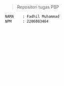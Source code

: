 > Repositori tugas PBP
```credential
NAMA    : Fadhil Muhammad
NPM     : 2206083464
```

<details>
<summary style="color: white; font-size: 30px">Tugas 2</summary>

## Daftar Isi

- [Pengenalan](#pengenalan)
- [Langkah-Langkah Pengimplementasian](#langkah-langkah-pengimplementasian)
- [Diagram](#diagram)
- [Mengapa Menggunakan Virtual Environment?](#mengapa-menggunakan-virtual-environment)
- [Apa itu MVC, MVT, dan MVVM?](#apa-itu-mvc-mvt-dan-mvvm)

## Pengenalan
Tautan web: https://poke-co.adaptable.app/main

[Poké.co](https://poke-co.adaptable.app/main) merupakan website dengan tema utama pengumpulan atau pengoleksian karakter-karakter Pokémon yang dibangun menggunakan Django untuk tugas kali ini.

## Langkah-Langkah Pengimplementasian
Dalam proses pembuatan website ini, hal pertama yang dilakukan adalah membuat repositori baru di github sebagai tempat penyimpanan hasil pekerjaan.

Setelah itu, *step-step* yang dilakukan antara lain:

1. **Membuat Direktori Lokal Baru untuk Proyek Aplikasi**
 
    Langkah pertama adalah membuat direktori baru pada perangkat lokal sebagai direktori utama untuk pengerjaan proyek
2. **Mengaktifkan *Virtual Environment* pada Direktori**

    Setelah direktori pada langkah pertama berhasil dibuat, selanjutnya menginisialisasi atau mengaktifkan virtual environment untuk proyek.
    ```shell
    python -m venv env
    ```
    Menjalankan perintah di atas pada command prompt untuk menginisialisasi virtual environment pada folder proyek.
3. **Mengaktifkan *Virtual Environment***

    Mengaktifkan virtual environment untuk direktori proyek dengan menjalankan script berikut pada command prompt.
    ```
    env\Scripts\activate.bat
    ```
4. **Menginstall *Dependencies* atau *Requirements***

    Setelah virtual environment berhasil diaktifkan, membuat file baru pada direktori bernama `requirements.txt` dengan isi sebagai berikut:

    ```
    django
    gunicorn
    whitenoise
    psycopg2-binary
    requests
    urllib3
    ```

    Setelah file `requirements.txt` berhasil dibuat, lalu install requirements atau dependencies tersebut dengan menjalankan script berikut pada command prompt.

    ```shell
    pip install -r requirements.txt
    ``````
5. **Membuat Proyek Django**

    Setelah semua dependencies terinstall, inisialisasi atau mulai proyek baru dengan menjalankan perintah berikut:
    ```shell
    django-admin startproject poke_co .
    ```
6. **Konfigurasi Proyek**

    Setelah proyek berhasil dibuat, langkah selanjutnya adalah mengkonfigurasi proyek. Hal yang dilakukan pada langkah ini di antaranya:

    1. Menambahkan allowed host pada file `settings.py`
        ```python
        ...
        ALLOWED_HOSTS = ["*"]
        ...
        ``` 
    2. Menambahkan direktori staticfiles dan static root pada `settings.py` untuk file-file statis seperti *image*

        ```python
        ...
        STATICFILES_DIRS = (
            join(BASE_DIR, 'main/static'),
        )

        STATIC_ROOT = join(BASE_DIR, 'staticfiles')
        ...
        ```
    3. Mendaftarkan aplikasi `main` ke dalam proyek dengan menambahkan `"main"` ke dalam daftar aplikasi yang ada pada `settings.py`
        ```python
        INSTALLED_APPS = [
            ...,
            "main",
            ...
        ]
        ```
7. **Membuat *Template* untuk Laman *Website***

    Untuk menampilkan laman *page* yang diinginkan saat website dibuka, tambahkan sebuah folder baru pada direktori `main` bernama `templates`, lalu dalam folder `templates` tambahkan `main.html`. 

    Dalam `main.html`, isi file tersebut dengan HTML yang diinginkan. Dalam proyek ini, contoh dari bagianbody HTML yang digunakan untuk proyek ini adalah sebagai berikut:

    ```html
    ...
    <section>
        <h2>Player Information</h2>
        <h5>Name:</h5>
        <p>{{ name }}</p>
        <h5>Class:</h5>
        <p>{{ class }}</p>
    </section>
    ...
    ```
    Untuk selengkapnya dapat dilihat pada file `main.html`

8. **Konfigurasi untuk Gambar**

    Pada proyek ini, gambar digunakan untuk ditampilkan pada laman web. Agar gambar dapat ditampilkan pada saat *production* atau *deployment*:

    1. Buat folder tempat penyimpanan file statis (untuk gambar). Tempat penyimpanan disesuaikan dengan `path` pengambilan gambar yang ada pada template `main.html` dan konfigurasi yang ada pada `settings.py`

    2. Agar gambar dapat diambil pada saat `deployment`, jalankan perintah berikut.
        ```shell
        python manage.py collectstatic
        ```
        Akan terbentuk sebuah folder baru sebagai direktori file yang bisa diambil kontenya pada saat tahap *deployment*. Jika tidak menjalankan perintah tersebut, maka gambar kemungkinan tidak akan muncul pada saat *deployment* walaupun pada saat *development* secara lokal muncul.
    
    3. Tidak lupa, tambahkan `{% load static %}` pada `main.html` agar file statis dapat di-*load*.

9. **Mengimplementasikan Model**

    pada langkah ini, modifikasi file `models.py` sesuai dengan kriteria soal dan aplikasi yang akan dibuat. Untuk proyek ini, isi dari `models.py` adalah sebagai berikut:
    ```python
    from django.db import models

    class Item(models.Model):
        name = models.CharField(max_length=255, name="name")
        amount = models.IntegerField(name="amount")
        rarity = models.IntegerField(name="rarity", default=0)
        power = models.FloatField(name="power", default=0)
        description = models.TextField(name="description")
    ```

10. **Membuat dan Mengaplikasikan Migrasi Model**

    Lakukan migrasi model dengan menjalankan perintah berikut pada Command Prompt agar Django dapat melacak perubahan pada model *database*.
    ```shell
    python manage.py makemigrations
    python manage.py migrate
    ```

11. **Menghubungkan *View* dengan *Template***

    Menambahkan kode berikut pada `views.py`.
    ```python
    from django.shortcuts import render

    def show_main(request):
        context = {
            'name':'Fadhil Muhammad',
            'class':'PBP-B',
            'char_name':'Pikachu',
            'char_description':'This is Pikachu. You know this is Pikachu. Why are you asking me about why i wrote this?',
            'char_amount':'You have Gazillion amount of this character.'
        }

        return render(request, 'main.html', context)
    ```
    Karena proyek aplikasi ini belum sepenuhnya dikembangkan, beberapa *variable* masih digunakan hanya sebagai *place holder* sementara.

12. **Melakukan *Routing* URL**

    Agar aplikasi dapat dijalankan tambahkan kode berikut pada `urls.py` pada direktori proyek
    ```python
    from django.contrib import admin
    from django.urls import path, include
    from django.conf import settings
    from django.conf.urls.static import static

    urlpatterns = [
        path('main/', include('main.urls')),
        path('admin/', admin.site.urls),
    ]

    if settings.DEBUG:
        urlpatterns += static(settings.STATIC_URL, document_root=settings.STATIC_ROOT)
    ```

    dan kode berikut pada `urls.py` pada direktori `main`
    ```python
    from django.urls import path
    from main.views import show_main

    app_name = 'main'

    urlpatterns = [
        path('', show_main, name='show_main'),
    ] 
    ```

13. **Menambahkan *Unit Testing***

    Untuk menguji website, dilakukan beberapa *unit testing* dasar untuk menguji apakah website berhasil ter-*load* dengan baik atau tidak dengan menambahkan kode pada *tests.py* sesuai dengan pengujian yang ingin dilakukan. Untuk proyek ini:
    ```python
    from django.test import TestCase
    from django.test import Client

    class mainTest(TestCase):
        def test_main_url_is_exist(self):
            client = Client()
            response = client.get('/main/') 
            self.assertEqual(response.status_code, 200)

        def test_main_using_main_template(self):
            client = Client()
            response = client.get('/main/') 
            self.assertTemplateUsed(response, 'main.html')

        def test_template_rendering(self):
            client = Client()
            response = client.get('/main/')
            self.assertEqual(response.status_code, 200)

            # Cek konten template
            self.assertContains(response, "Welcome to Poké.co")
            self.assertContains(response, "Player Information")
            self.assertContains(response, "Featured Character")
            self.assertContains(response, "Name:")
            self.assertContains(response, "Class:")

            # Cek gambar
            self.assertInHTML("<img alt=\"Pikachu\" src=\"/static/main/assets/Angry-Pikachu-Transparent.png\">", response.content.decode())

            # Cek konten footer
            self.assertContains(response, "Fadhil Muhammad (2206083464). Pemrograman Berbasis Platform Gasal 23/24.")
    ```
    Lalu, jalankan *testing* tersebut dengan menjalankan perintah berikut
    ```shell
    python manage.py test
    ```
14. **Melakukan *Deployment***

    Setelah semua tahap selesai, *deploy* aplikasi ke [Adaptable](https://adaptable.io/).


## Diagram *Framework*
![Alt Text](md_image/diagram.png)

Django adalah sebuah framework web yang memungkinkan pengembang untuk dengan mudah membuat dan mengelola situs web yang responsif dan dinamis. Django berfungsi dengan cara berikut:

1. **Permintaan dari Client**: Ketika seorang pengguna membuka situs web di peramban (browser), peramban akan mengirimkan permintaan HTTP ke server Django.

2. ***Routing* dan *URL Pattern***: Django memiliki sistem routing yang akan memeriksa pola URL pada permintaan dari *client* untuk menentukan tindakan atau *view* apa yang harus diambil untuk menangani permintaan tersebut.

3. **Menghubungkan dengan views.py**: Setelah pola URL cocok dengan permintaan, Django akan memanggil fungsi yang sesuai dalam berkas views.py. Fungsi-fungsi ini berisi program-program untuk menangani permintaan tersebut.

4. **Interaksi dengan models.py**: Untuk mengambil atau memanipulasi data yang diperlukan, views.py akan berinteraksi dengan berkas models.py. Models digunakan untuk mendefinisikan struktur data dan hubungan antar data dalam aplikasi.

5. **Membangun Halaman Web (HTML)**: Setelah data yang diperlukan telah diambil dari models.py, views.py akan menggunakan template HTML yang ada dalam direktori templates untuk merender halaman web. Data yang telah diambil dapat dimasukkan ke dalam template untuk membuat halaman web yang dinamis.

6. **HTTP Response**: Terakhir, views.py akan mengembalikan hasilnya dalam bentuk respons HTTP. Respons ini berisi halaman web yang telah dibuat (dalam bentuk HTML) dan akan dikirimkan kembali kepada *client* yang mengirimkan permintaan awal.


## Mengapa Menggunakan *Virtual Environment*?
Ada beberapa alasan mengapa kita sangat disarankan atau diharuskan menggunakan virtual environment saat memulai proyek Django, di antaranya:
1. **Dependensi Tertutup**

    Virtual environment memungkinkan kita untuk membuat lingkungan Python yang terisolasi secara mandiri dari instalasi Python global di sistem. Ini berarti kita dapat memiliki versi Python dan paket dependensi yang berbeda untuk setiap proyek, tanpa khawatir konflik antara versi atau paket yang digunakan oleh proyek yang berbeda.

2. ***Cleanliness* dan Pengelolaan Dependensi**

    Dengan menggunakan virtual environment, kita dapat mengelola dependensi proyek kita dengan lebih mudah. Kita dapat menginstal modul-modul Python yang diperlukan secara terpisah untuk setiap proyek. Selain itu, kita dapat dengan mudah membuat daftar dependensi proyek (biasanya disimpan dalam berkas `requirements.txt`) untuk mengulangi pengaturan proyek di *environment* lain atau bagi orang lain yang ingin bekerja pada proyek tersebut.

3. **Keamanan**

    *Virtual environment* dapat membantu mencegah terjadinya masalah jika ada pembaruan atau perubahan yang perlu kita lakukan pada sebuah proyek, tanpa memengaruhi proyek lain yang menggunakan versi Python atau paket yang berbeda.

Pengerjaan proyek Django tanpa menggunakan *virtual environment* tetap dapat dilaksanakan. Meskipun demikian, poin-poin di atas menjelaskan mengapa *virtual environment* sangat penting digunakan.

## Apa itu MVC, MVT, dan MVVM?

MVC (Model-View-Controller), MVT (Model-View-Template), dan MVVM (Model-View-ViewModel) adalah tiga kerangka arsitektur yang umum digunakan dalam pengembangan perangkat lunak. Tujuan utamanya adalah membagi komponen-komponen inti dalam aplikasi dan mempermudah manajemen kode. Meskipun ketiganya memiliki kesamaan dalam pemisahan peran, terdapat perbedaan signifikan dalam bagaimana mereka mengatur dan berinteraksi antara satu sama lain.

MVC adalah pendekatan yang pertama kali muncul dalam pengembangan perangkat lunak. Dalam MVC, aplikasi dibagi menjadi tiga komponen utama: Model, View, dan Controller. Model bertanggung jawab atas manajemen data dan logika bisnis, View bertanggung jawab untuk menampilkan data kepada pengguna, sementara Controller bertindak sebagai perantara yang mengoordinasikan aliran data dan tindakan yang dilakukan pengguna.

MVT, atau Model-View-Template, adalah varian dari MVC yang sering digunakan dalam kerangka kerja web seperti Django. Dalam MVT, Model tetap mengelola data dan logika bisnis, sedangkan Template mengambil peran View dalam menampilkan data kepada pengguna. Controller pada dasarnya terintegrasi dalam kerangka kerja Django, sehingga pengembang tidak perlu membuatnya secara eksplisit.

Sementara itu, MVVM adalah arsitektur yang lebih modern, sering digunakan dalam pengembangan aplikasi berbasis antarmuka pengguna, seperti aplikasi seluler atau desktop. Dalam MVVM, Model tetap mengelola data dan logika bisnis, tetapi ada tambahan komponen yang disebut ViewModel. ViewModel bertindak sebagai perantara antara Model dan View, mengubah data Model agar sesuai dengan tampilan yang diinginkan oleh View, dan mengelola tindakan yang dilakukan oleh pengguna.

Perbedaan utama antara ketiga pendekatan ini terletak pada cara mereka mengatur peran dan tanggung jawab komponen-komponen utama dalam aplikasi. MVC dan MVT umumnya digunakan dalam konteks aplikasi web tradisional, sementara MVVM lebih sering diterapkan dalam aplikasi modern berbasis antarmuka pengguna. Semua arsitektur ini bertujuan untuk memudahkan pemeliharaan kode, meningkatkan skalabilitas, dan memahami konsep dalam pengembangan perangkat lunak, dengan pilihan tergantung pada jenis aplikasi yang dikembangkan dan preferensi pengembangnya.

</details>

<details>
<summary style="color: white; font-size: 30px">Tugas 3</summary>

## Daftar Isi
- [Langkah-Langkah Pengimplementasian](#langkah-langkah-pengimplementasian-1)
- [Apa perbedaan antara form POST dan form GET dalam Django?](#apa-perbedaan-antara-form-POST-dan-form-GET=dalam-Django?)
- [Apa perbedaan utama antara XML, JSON, dan HTML dalam konteks pengiriman data?](#apa-perbedaan-utama-antara-xml-json-dan-html-dalam-konteks-pengiriman-data)
- [Mengapa JSON sering digunakan dalam pertukaran data antara aplikasi web modern?](#mengapa-json-sering-digunakan-dalam-pertukaran-data-antara-aplikasi-web-modern)
- [Postman](#postman)

## Langkah-Langkah Pengimplementasian
### Membuat `forms.py`
File `forms.py` dalam proyek Django digunakan untuk mendefinisikan formulir yang akan digunakan dalam aplikasi web. Formulir dapat dihubungkan dengan model Django untuk membuat, mengubah, atau menghapus objek model berdasarkan input dari pengguna. 

Isi `forms.py`:
```python
from django.forms import ModelForm
from main.models import Item

class ProductForm(ModelForm):
    class Meta:
        model = Item
        fields = ["name", "amount", "rarity", "power", "description"]
```

### Mengubah Isi File `views.py`
Untuk menampilkan jumlah item yang ada pada models, tambahkan kode pada `views.py`agar jumlah item pada models dapat diakses.

*Update* fungsi `show_main()` menjadi:
```python
def show_main(request):
    total_characters = Item.objects.count() or 0
    total_pokemon = Item.objects.aggregate(total_amount=Sum('amount'))['total_amount'] or 0
    items = Item.objects.all()
    context = {
        'name':'Fadhil Muhammad',
        'class':'PBP-B',
        'char_name':'Pikachu',
        'char_description':'Pikachu, the most popular character.',
        'char_rarity':'Rare',
        'total_characters':total_characters,
        'total_pokemon':total_pokemon,
        'items':items
    }

    return render(request, 'main.html', context)
```

### Membuat HTML untuk Form

Menambahkan `create_item.html` untuk tampilan form yang akan ditampilkan kepada user saat diakses. Untuk ini, django telah menyediakan opsi yang memudahkan kita dalam pembuatan laman formulir.

Isi `create_item.html`:
```html
{% extends 'base.html' %}
{% block content %}
<h1>Add New Character to Your List</h1>

<form method="POST">
    {% csrf_token %}
    <table>
        {{ form.as_table }}
        <tr>
            <td></td>
            <td>
                <input type="submit" value="Add Character"/>
            </td>
        </tr>
    </table>
</form>


{% endblock %}
```

### Menambahkan `templates\base.html`
Buat folder baru pada root directory bernama `templates` dan tambahkan file `base.html` di dalamnya. 

Isi dari `base.html`:
```html
{% load static %}
<!DOCTYPE html>
<html lang="en">
    <head>
        <meta charset="UTF-8" />
        <meta
            name="viewport"
            content="width=device-width, initial-scale=1.0"
        />
        {% block meta %}
        {% endblock meta %}
    </head>

    <body>
        {% block content %}
        {% endblock content %}
    </body>
</html>
```
### Meng-*update* `main.html` pada Direktori `main\templates\`
Untuk menampilkan data yang telah disubmit pada form, perlu dilakukan penambahan pada `main.html`. 

Kode yang ditambahkan:
```html
...
    ...
        <section>
            <h2>Your Collections</h2>
            <p>You currently own a total of {{total_characters}} characters and a total of {{total_pokemon}} Pokémons</p>

            <div style="overflow-y: auto;">
                <table>
                    <tr>
                        <th>Timestamp (UTC+7)</th>
                        <th>Name</th>
                        <th>Amount</th>
                        <th>Rarity</th>
                        <th>Power</th>
                        <th>Description</th>
                    </tr>
                
                    {% for item in items %}
                    <tr>
                        <td>{{item.date_added}}</td>
                        <td>{{item.name}}</td>
                        <td>{{item.amount}}</td>
                        <td>{{item.rarity}}</td>
                        <td>{{item.power}}</td>
                        <td style="min-width: 500px;">{{item.description}}</td>
                    </tr>
                    {% endfor %}
                </table>
                <br />
            </div>
        
            <a href="{% url 'main:create_item' %}">
                <button>
                    Add New Character
                </button>
            </a>
        </section>
    ...
...
```
### Menambahkan View untuk XML dan JSON Serializer
Untuk melihat data-data yang disimpan dalam bentuk XML atau JSOn, digunakan serializer. Untuk melihat hasil serializer dari XML atau JSON, tambahkan dua fungsi berikut pada `views.py`:
```python
def show_xml(request):
    data = Item.objects.all()
    return HttpResponse(serializers.serialize("xml", data), content_type="application/xml")

def show_json(request):
    data = Item.objects.all()
    return HttpResponse(serializers.serialize("json", data), content_type="application/json")
```
dan tambahkan path berikut pada `urls.py` direktori aplikasi:
```python
...
urlpatterns = [
    ...
    path('xml/', show_xml, name='show_xml'),
    path('json/', show_json, name='show_json'),
    ...
]
...
```
Untuk menampilkan views dari `id` masing-masing data, tambahkan fungsi berikut pada `views.py`:
```python
def show_xml_by_id(request, id):
    data = Item.objects.filter(pk=id)
    return HttpResponse(serializers.serialize("xml", data), content_type="application/xml")

def show_json_by_id(request, id):
    data = Item.objects.filter(pk=id)
    return HttpResponse(serializers.serialize("json", data), content_type="application/json")
```
dan path berikut pada `urls.py` aplikasi:
```python
...
urlpatterns = [
    ...
    path('xml/<int:id>/', show_xml_by_id, name='show_xml_by_id'),
    path('json/<int:id>/', show_json_by_id, name='show_json_by_id') 
]
...
```


## Apa perbedaan antara form POST dan form GET dalam Django?
Dalam Django, form POST dan form GET memiliki beberapa perbedaan utama:

1. **Form POST**: Form POST dalam Django dikembalikan menggunakan metode POST, di mana browser mengumpulkan data formulir, meng-*encode*-nya untuk transmisi, mengirimkannya ke server, dan kemudian menerima kembali responsnya1. Metode POST akan mengirimkan data atau nilai langsung ke file lain2. Pemakaian metode POST ini digunakan untuk mengirimkan data yang penting / kredensial dan data yang orang lain tidak boleh tau / *secret data*, seperti password, dan sebagainya2.

2. **Form GET**: Sebaliknya, GET mengumpulkan data yang dikirimkan menjadi sebuah string, dan menggunakan ini untuk menyusun URL1. Metode GET akan menampilkan data/nilai pada URL, kemudian akan ditampung oleh action3.

Secara umum, metode POST digunakan saat kita ingin mengirimkan data yang tidak boleh dilihat oleh pengguna lain (misalnya password), sedangkan metode GET digunakan saat kita ingin pengguna dapat melihat data yang dikirimkan (misalnya dalam pencarian).

referensi: [Django - Working with forms](https://docs.djangoproject.com/en/4.2/topics/forms/)

### Apa perbedaan utama antara XML, JSON, dan HTML dalam konteks pengiriman data?
XML, JSON, dan HTML adalah tiga format yang sering digunakan dalam pengiriman data di web. Berikut adalah perbedaan utama antara ketiganya:

1. XML (eXtensible Markup Language):

    - XML adalah bahasa markup yang menyediakan aturan untuk menentukan data apa pun.
    - XML menggunakan tkita untuk membedakan antara atribut data dan data aktual.
    - XML merepresentasikan data dalam pola struktur *tree*.
    - XML memisahkan data dari HTML.
    - XML menyederhanakan proses perubahan platform.

2. JSON (JavaScript Object Notation):
    - JSON adalah format pertukaran data terbuka yang dapat dibaca baik oleh manusia maupun mesin
    - JSON bersifat independen dari setiap bahasa pemrograman dan merupakan output API umum dalam berbagai aplikasi
    - JSON menggunakan pasangan key-value untuk merepresentasikan data
    - JSON mendukung dan didukung semua browser.

3. HTML (HyperText Markup Language):

    - HTML adalah bahasa markup stkitar untuk dokumen yang dirancang untuk ditampilkan di browser web.
    HTML tidak dirancang sebagai format pertukaran data, tetapi sebagai format untuk menampilkan data, dengan fokus pada bagaimana data tampak bagi pengguna akhir.
    - HTML menggunakan tag yang dikelilingi oleh tkita kurung sudut (< dan >) untuk membuat elemen.

### Mengapa JSON sering digunakan dalam pertukaran data antara aplikasi web modern?

Dalam konteks pengiriman data, baik XML dan JSON digunakan secara luas. Namun, JSON dianggap lebih efisien karena data direpresentasikan sebagai objek JavaScript, dan dengan demikian beberapa bit dilewatkan melalui kabel. Lebih sedikit waktu mesin diperlukan untuk pemrosesan data.

Singkatnya, JSON adalah format pertukaran data yang lebih baik, sedangkan XML adalah format pertukaran dokumen yang lebih baik. HTML biasanya tidak digunakan untuk pertukaran data, tetapi lebih fokus pada menampilkan data ke pengguna.

### Postman

HTML

![Alt Text](md_image/HTML.png)

XML

![Alt Text](md_image/XML.png)

JSON

![Alt Text](md_image/JSON.png)

XML by ID
![Alt text](md_image/XML_ID.png)

JSON by ID
![Alt text](md_image/JSON_ID.png)
</details>


<details>
<summary style="color: white; font-size: 30px">Tugas 4</summary>

# Cara Implementasi
### Membuat Template Registrasi User
Membuat file `register.html` yang ada pada direktori `main\templates\` untuk menampilkan page ketika user melakukan registrasi akun.
```html
{% extends 'base.html' %}

{% block meta %}
    <title>Register</title>
{% endblock meta %}

{% block content %}  

<div class = "login">
    
    <h1>Register</h1>  

        <form method="POST" >  
            {% csrf_token %}  
            <table>  
                {{ form.as_table }}  
                <tr>  
                    <td></td>
                    <td><input type="submit" name="submit" value="Daftar"/></td>  
                </tr>  
            </table>  
        </form>

    {% if messages %}  
        <ul>   
            {% for message in messages %}  
                <li>{{ message }}</li>  
                {% endfor %}  
        </ul>   
    {% endif %}

</div>  

{% endblock content %}
```

### Membuat Fungsi Registrasi
Menambahkan fungsi registrasi agar user baru bisa menambahkan akunnya. Menambahkan fungsi berikut ini pada `main\views.py`:

```python
def register(request):
    form = UserCreationForm()

    if request.method == "POST":
        form = UserCreationForm(request.POST)
        if form.is_valid():
            form.save()
            messages.success(request, 'Your account has been successfully created!')
            return redirect('main:login')
    context = {'form':form}
    return render(request, 'register.html', context)
```

### Membuat Template Login User
Menambahkan `login.html` pada direktori `main\templates` untuk template yang akan digunakan user saat proses login.
```html
{% extends 'base.html' %}

{% block meta %}
    <title>Login</title>
{% endblock meta %}

{% block content %}

<div class = "login">

    <h1>Login</h1>

    <form method="POST" action="">
        {% csrf_token %}
        <table>
            <tr>
                <td>Username: </td>
                <td><input type="text" name="username" placeholder="Username" class="form-control"></td>
            </tr>
                    
            <tr>
                <td>Password: </td>
                <td><input type="password" name="password" placeholder="Password" class="form-control"></td>
            </tr>

            <tr>
                <td></td>
                <td><input class="btn login_btn" type="submit" value="Login"></td>
            </tr>
        </table>
    </form>

    {% if messages %}
        <ul>
            {% for message in messages %}
                <li>{{ message }}</li>
            {% endfor %}
        </ul>
    {% endif %}     
        
    Don't have an account yet? <a href="{% url 'main:register' %}">Register Now</a>

</div>

{% endblock content %}
```

### Menambahkan Fungsi Login User
Menambahkan fungsi berikut pada `views.py` agar data yang ditampilkan adalah data milik user yang berhasil login.
```python
def login_user(request):
    if request.method == 'POST':
        username = request.POST.get('username')
        password = request.POST.get('password')
        user = authenticate(request, username=username, password=password)
        if user is not None:
            login(request, user)
            response = HttpResponseRedirect(reverse("main:show_main"))
            response.set_cookie('last_login', str(datetime.datetime.now()))
            return response
        else:
            messages.info(request, 'Sorry, incorrect username or password. Please try again.')
    context = {}
    return render(request, 'login.html', context)
```
### Menambahkan Fitur Last Login
Untuk menunjukkan kapan user terakhir login, tambahkan potongan kode berikut pada `main\templates\main.html`.
```html
...
    <h5>Last Login:</h5>
    <p>{{ last_login }}</p>
...
```

### Mengkonfigurasi Fungsi `show_main`
Untuk menampilkan item-item yang sesuai dan meminta login user, ubah isi fungsi `show_main` pada `views.py` dengan kode berikut.

```python
@login_required(login_url='/login')
def show_main(request):
    total_characters = Item.objects.filter(user=request.user).count() or 0
    total_pokemon = Item.objects.filter(user=request.user).aggregate(total_amount=Sum('amount'))['total_amount'] or 0
    items = Item.objects.filter(user=request.user)
    context = {
        'name':request.user.username,
        'class':'PBP-B',
        'char_name':'Pikachu',
        'char_description':'Pikachu, the most popular character.',
        'char_rarity':'Rare',
        'total_characters':total_characters,
        'total_pokemon':total_pokemon,
        'items':items,
        'last_login':request.COOKIES['last_login']
    }

    return render(request, 'main.html', context)
```
### Menambahkan Tombol dan Fungsi Logout
Agar user yang berhasil login dapat keluar, tambahkan *button* logout dengan menambahkan potongan kode berikut di `main.html` pada direktori `main\templates`:
```html
    ...
        ...
            <a href="{% url 'main:logout' %}">
                <button>
                    Logout
                </button>
            </a>
        ...
    ...
```

Setelah itu, tambahkan fungsi logout pada `views.py`:
```python
def logout_user(request):
    logout(request)
    response = HttpResponseRedirect(reverse('main:login'))
    response.delete_cookie('last_login')
    return response
```
## Implementasi Bonus
Menambahkan potongan kode berikut pada `main.html` yang ada pada direktori `main\templates` untuk menambahkan tombol menambah dan mengurangi jumlah item serta menghapus item.

```html
...
        <a href="{% url 'main:delete_item' item.id %}#item-table">
            <button>delete</button>
        </a>
    ....
        <a href="{% url 'main:subtract_item' item.id %}#item-{{item.id}}">
            <button>-</button>
        </a>
    ....
        <a href="{% url 'main:add_item' item.id %}#item-{{item.id}}">
            <button>+</button>
        </a>
```
Setelah itu tambahkan fungsi `delete_item`, `subtract_item`, dan `add_item` pada `views.py`.
```python
def delete_item(request, item_id):
    item = Item.objects.get(pk=item_id)
    item.delete()
    return redirect('main:show_main')

def add_item(request, item_id):
    item = Item.objects.get(pk=item_id)
    item.amount += 1
    item.save()
    return redirect('main:show_main')

def subtract_item(request, item_id):
    item = Item.objects.get(pk=item_id)
    item.amount = max(0, item.amount - 1)
    item.save()
    return redirect('main:show_main')
```

# Pertanyaan
### Apa itu Django UserCreationForm, dan jelaskan apa kelebihan dan kekurangannya?
`UserCreationForm` adalah salah satu dari built-in forms yang disediakan oleh Django untuk mengelola proses otentikasi pengguna. Form ini dirancang khusus untuk membuat pengguna baru (user registration). Dengan menggunakan `UserCreationForm`, kita dapat dengan mudah membuat halaman pendaftaran pengguna dalam aplikasi Django. Form ini secara otomatis meng-handle validasi, penyimpanan data pengguna, dan proses pembuatan akun. Kelebihan dari `UserCreationForm` adalah menyediakan proses pembuatan akun yang terstkitardisasi dan sesuai dengan praktik keamanan yang baik. Kelemahannya adalah kemungkinan perlu disesuaikan untuk memenuhi kebutuhan khusus aplikasi.

### Apa perbedaan antara autentikasi dan otorisasi dalam konteks Django, dan mengapa keduanya penting?
1. Autentikasi adalah proses verifikasi identitas pengguna, yaitu memastikan bahwa pengguna adalah benar-benar pemilik akunnya. Dalam konteks Django, hal ini berarti memeriksa apakah pengguna memiliki akun yang valid dan telah memasukkan kredensial yang benar (seperti username dan password).


2. Otorisasi adalah proses menentukan akses apa yang diberikan kepada pengguna setelah pengguna berhasil diotentikasi. Hal Ini melibatkan kontrol terhadap hak akses pengguna terhadap sumber daya atau tindakan tertentu dalam aplikasi, seperti apakah pengguna memiliki izin untuk melihat halaman tertentu atau melakukan tindakan tertentu.

### Apa itu *cookies* dalam konteks aplikasi web, dan bagaimana Django menggunakan *cookies* untuk mengelola data sesi pengguna?
Cookies adalah data kecil yang disimpan oleh browser web pada komputer user. Cookies digunakan oleh situs web untuk menyimpan informasi tertentu pada laman web user, yang kemudian dapat digunakan untuk mengenali user ketika mereka kembali ke situs tersebut. Dalam konteks aplikasi web, cookies sering digunakan untuk mengelola sesi user, menyimpan preferensi, data, atau melacak perilaku user.

Django menggunakan cookies untuk mengelola data sesi pengguna. Ini berarti Django dapat menyimpan informasi sesi, seperti data login atau preferensi pengguna, di dalam cookies. Hal ini memungkinkan pengguna untuk tetap terotentikasi di seluruh sesi tanpa harus terus-menerus melakukan login kembali.

### Apakah penggunaan cookies aman secara default dalam pengembangan web, atau apakah ada risiko potensial yang harus diwaspadai?
Penggunaan cookies dalam pengembangan web akan aman jika diterapkan dengan benar. Namun, ada beberapa risiko potensial yang perlu diwaspadai, termasuk:

1. Cross-Site Scripting (XSS): Serangan yang memungkinkan penyerang menyisipkan kode skrip berbahaya ke dalam cookies pengguna.
2. Cross-Site Request Forgery (CSRF): Serangan yang memungkinkan penyerang menjalankan tindakan tertentu atas nama pengguna tanpa persetujuan mereka.
3. Session Hijacking: Potensi pencurian cookies sesi yang dapat digunakan oleh penyerang untuk mengakses akun pengguna.

Cookies dapat dengan mudah diakses oleh pengguna melalui web, sehingga tidak cocok untuk menyimpan informasi yang sensitif. 
</details>

<details>
<summary style="color: white; font-size: 30px">Tugas 5</summary>

# Desain Web dengan CSS

## Cara Implementasi

Pada tugas ini, saya membuat desain web dengan menggunakan CSS untuk mempercantik tampilan laman web yang sudah saya buat sebelumnya.

Saya membuat file CSS untuk setiap laman web yang saya buat. File CSS berisi aturan-aturan untuk mengatur gaya tampilan elemen-elemen HTML yang ada pada laman web. Saya menambahkan atribut class atau id pada tag HTML yang ingin saya beri gaya. Kemudian, saya menggunakan selector yang sesuai untuk menentukan elemen mana yang akan diberi gaya pada file CSS.

## File CSS

Berikut adalah file CSS yang saya buat untuk setiap laman web:

- [create_item.css](main\static\main\css\item.css): File ini berisi gaya untuk laman web yang digunakan untuk membuat item baru. Saya mengatur warna latar belakang, font, margin, padding, border, dan lain-lain untuk elemen-elemen seperti form, input, button, dan label.
- [login.css](main\static\main\css\login.css): File ini berisi gaya untuk laman web yang digunakan untuk login. Saya mengatur warna latar belakang, font, margin, padding, border, dan lain-lain untuk elemen-elemen seperti form, input, button, dan label.
- [main.css](main\static\main\css\main.css): File ini berisi gaya untuk laman web utama yang menampilkan daftar item yang tersedia. Saya mengatur warna latar belakang, font, margin, padding, border, dan lain-lain untuk elemen-elemen seperti div, h1, h2, ul, li, a, dan img.
- [register.css](main\static\main\css\register.css): File ini berisi gaya untuk laman web yang digunakan untuk registrasi. Saya mengatur warna latar belakang, font, margin, padding, border, dan lain-lain untuk elemen-elemen seperti form, input, button, dan label.

Saya juga menambahkan beberapa gambar dari internet untuk membuat laman web menjadi lebih menarik.

## Jelaskan manfaat dari setiap element selector dan kapan waktu yang tepat untuk menggunakannya.
Dalam CSS, ada tiga jenis selector utama: **element selector**, **class selector**, dan **id selector**. 

1. **Element Selector**: Selector ini digunakan untuk memilih elemen HTML berdasarkan nama elemennya. Misalnya, jika ingin menerapkan gaya yang sama ke semua elemen `<p>` di halaman web, kita dapat menggunakan element selector. Manfaatnya adalah dapat mengubah gaya semua elemen dengan jenis tertentu sekaligus.

2. **Class Selector**: Selector ini digunakan untuk memilih elemen berdasarkan class-nya. Class selector sangat berguna ketika kita ingin menerapkan gaya yang sama ke sekelompok elemen tanpa memkitang jenis elemennya. kita dapat menggunakan class selector ketika kita memiliki beberapa elemen yang ingin diberi gaya yang sama.

3. **ID Selector**: Selector ini digunakan untuk memilih satu elemen unik berdasarkan id-nya. ID selector biasanya digunakan ketika kita ingin menerapkan gaya khusus ke satu elemen saja di halaman web kita. Perlu diingat bahwa setiap id harus unik dan hanya dapat digunakan sekali dalam satu halaman.

Pemilihan selector yang tepat tergantung pada kebutuhan dan struktur halaman web kita. Jika kita ingin menerapkan gaya yang sama ke banyak elemen, gunakan class selector. Jika kita ingin menerapkan gaya khusus ke satu elemen saja, gunakan id selector. Dan jika kita ingin mengubah gaya semua elemen dengan jenis tertentu, gunakan element selector.


## Jelaskan HTML5 Tag yang kamu ketahui.

HTML5 memperkenalkan sejumlah tag baru yang memberikan lebih banyak fleksibilitas dan interaktivitas dalam mendesain halaman web. Berikut adalah beberapa tag HTML5 yang saya ketahui:

1. **`<!DOCTYPE html>`**: Tag ini digunakan untuk mendeklarasikan tipe dokumen dan versi HTML, dalam hal ini HTML5.

2. **`<header>`**: Tag ini digunakan untuk merangkum konten pengantar atau navigasi. Biasanya berisi judul situs, logo, dan menu navigasi.

3. **`<nav>`**: Tag ini digunakan untuk merangkum bagian navigasi situs web, biasanya berisi daftar tautan menu.

4. **`<main>`**: Tag ini digunakan untuk konten utama dari halaman web yang unik dan tidak termasuk dalam konten yang diulang di seluruh situs web seperti header, footer, atau navigasi.

5. **`<article>`**: Tag ini digunakan untuk merangkum konten mandiri yang dapat dipahami secara independen dari konten lainnya, seperti postingan blog atau berita.

6. **`<section>`**: Tag ini digunakan untuk mengelompokkan konten terkait dalam suatu bagian dokumen.

7. **`<aside>`**: Tag ini digunakan untuk konten yang sedikit terkait dengan konten utama sekitarnya, seperti sidebar atau iklan.

8. **`<footer>`**: Tag ini digunakan untuk merangkum informasi penutup seperti informasi hak cipta, tautan ke kebijakan privasi, dll.

9. **`<figure>` dan `<figcaption>`**: Tag ini digunakan untuk merangkum gambar, diagram, foto, kode, dll., dan judul atau keterangan yang terkait.

10. **`<video>`, `<audio>`, dan `<source>`**: Tag ini digunakan untuk menyematkan media seperti video dan audio ke dalam halaman web.

11. **`<img>`**: Tag ini digunakan untuk menyematkan gambar ke dalam halaman web.

12. **`<div>`**: Tag ini umumnya digunakan sebagai container.

## Jelaskan perbedaan antara margin dan padding.

Margin dan padding adalah dua properti dalam CSS yang digunakan untuk mengendalikan ruang di sekitar elemen. Berikut adalah perbedaan antara keduanya:

- **Margin**: Merupakan ruang di luar batas elemen. Margin tidak mempengaruhi ukuran elemen itu sendiri, tetapi menciptakan ruang ekstra di sekitarnya. Margin sering digunakan untuk membuat ruang antara elemen yang berbeda atau antara elemen dengan tepi browser.

- **Padding**: Merupakan ruang di dalam batas elemen, antara batas dan konten elemen itu sendiri. Padding mempengaruhi ukuran elemen dan sering digunakan untuk memberikan ruang ekstra di dalam elemen, seperti membuat teks tidak menempel langsung ke batas elemen.

Margin dan padding tidak mempengaruhi ukuran konten elemen itu sendiri, hanya ruang di sekitar kontennya. Juga, keduanya transparan, jadi warna latar belakang elemen atau halaman akan terlihat.

## Jelaskan perbedaan antara framework CSS Tailwind dan Bootstrap. Kapan sebaiknya kita menggunakan Bootstrap daripada Tailwind, dan sebaliknya?

Bootstrap memberikan komponen-komponen yang siap digunakan tanpa perlu kita ubah sedangkan tailwind memberikan template-template yang lebih sederhana yang harus kita kustomisasi terlebih dahulu sebelum digunakan. Jadi perbedaannya adalah tailwind lebih fleksibel dalam hal kustomisasi namun kurang cepat dalam hal implementasi sedangkan bootstrap lebih cepat dalam hal implementasi namun kurang fleksibel dalam hal kustomisasi.

Kita bisa menggunakan tailwind ketika kita harus membuat website dengan desain yang rumit dengan waktu yang cukup panjang. Sedangkan kita bisa menggunakan bootstrap ketika kita harus membuat website dengan desain yang sederhana dengan waktu yang singkat.
</details>

<details>
<summary style="color: white; font-size: 30px">Tugas 6</summary>

# JavaScript dan AJAX

## AJAX GET

Untuk mengubah bagian data *cards* agar dapat mendukung AJAX, tambahkan kode berikut pada `views.py`.

```python
def get_product_json(request):
    product_item = Item.objects.filter(user=request.user)
    return HttpResponse(serializers.serialize('json', product_item))
```

Lalu, tambahkan bagian `script` pada `main.html` pada direktori aplikasi main untuk melakukan pengambilan data dengan kode ini.

```javascript
async function getItems() {
    return fetch("{% url 'main:get_product_json' %}").then((res) => res.json())
}
```

Untuk melakukan rendering template dari data yang diambil menggunakan AJAX, ubah konfigurasi html di file `main.html`, lalu tambahkan kode berikut pada bagian script pada `main.html`.
```javascript
async function refreshProducts() {
    document.getElementById("item_cards").innerHTML = ""

    const Items = await getItems()
    let total_characters = Items.length
    let total_pokemon = 0
    Items.forEach((item) => {
        total_pokemon += item.fields.amount
    })

    let htmlString = `\n
    <h2>Your Collections</h2>
    <p id="qty-text">You currently own a total of ${total_characters} characters and a total of ${total_pokemon} Pokémons</p>
    <div style="display: flex; flex-wrap: wrap;" id="collection_cards">\n
    `
    
    Items.forEach((item) => {
        let deleteItemURL = `{% url 'main:delete_item' 0 %}`.replace("0", item.pk)
        let addItemURL = `{% url 'main:add_item' 0 %}`.replace("0", item.pk)
        let subtractItemURL = `{% url 'main:subtract_item' 0 %}`.replace("0", item.pk)
        htmlString += `\n
        <div class="card" id="item-${item.pk}">
            <div class="card-header">
                <a>
                    <button id="button_delete" data-item-pk=${item.pk}>delete</button>
                </a>
            </div>
            <div class="card-body">
                <div class="card-title">${item.fields.name}</div>
                <div class="card-info">
                    <p>Date Added (UTC+7): ${item.fields.date_added}</p><br>
                    <p>Amount: ${item.fields.amount}</p><br>
                    <p>Rarity: ${item.fields.rarity}</p><br>
                    <p>Power: ${item.fields.power}</p><br>
                </div>
                <div class="card-description">${item.fields.description}</div>
            </div>
            <div class="card-footer">
                <a>
                    <button id="modify-qty" data-modifier="increment" data-item-pk=${item.pk}>+</button>
                </a>
                <p style="display: inline-block; margin: 0 10px;">${item.fields.amount}</p>
                <a>
                    <button id="modify-qty" data-modifier="decrement" data-item-pk=${item.pk}>-</button>
                </a>
            </div>
        </div>`;
    })
    
    htmlString += `\n
    </div>
    <a href="{% url 'main:create_item' %}">
        <button>
            Add New Character
        </button>
    </a>
    <button type="button" class="btn btn-primary" data-bs-toggle="modal" data-bs-target="#exampleModal">
        Add New Character by AJAX
    </button>
    `

    document.getElementById("item_cards").innerHTML = htmlString
    document.querySelectorAll('#button_delete').forEach(function(button) {
        button.addEventListener('click', function() {
            let itemPK = this.getAttribute('data-item-pk');
            deleteProduct(itemPK);
        });
    });

    document.querySelectorAll("#modify-qty").forEach(function(button) {
        button.addEventListener('click', function() {
            let itemPK = this.getAttribute("data-item-pk")
            let modifier = this.getAttribute("data-modifier")
            updateProductQty(itemPK, modifier)
        })
    })
    

    let x = document.querySelectorAll(".card")
    x[x.length - 1].style = "background-color: black; color: white;"

    x = document.querySelectorAll(".card-header")
    x[x.length - 1].style = "background-color: red;"
    
    x = document.querySelectorAll(".card-footer")
    x[x.length - 1].style = "background-color: orange; color: black; border: 1px solid black"
}
```

Setelah itu, lakukan pemanggilan funcition `refreshProducts` agar konten web ter-render dengan benar.

## AJAX POST

Pertama-tama, menambahkan html ini pada `main.html` yang ada pada direktori `main/templates` sebagai modal yang digunakan untuk menambahkan item.

```html
<div class="modal fade" id="exampleModal" tabindex="-1" aria-labelledby="exampleModalLabel" aria-hidden="true">
    <div class="modal-dialog">
        <div class="modal-content">
            <div class="modal-header">
                <h1 class="modal-title fs-5" id="exampleModalLabel">Add New Character</h1>
                <button type="button" class="btn-close" data-bs-dismiss="modal" aria-label="Close"></button>
            </div>
            <div class="modal-body">
                <form id="form" onsubmit="return false;">
                    {% csrf_token %}
                    <div class="mb-3">
                        <label for="name" class="col-form-label">Name:</label>
                        <input type="text" class="form-control" id="name" name="name"></input>
                    </div>
                    <div class="mb-3">
                        <label for="amount" class="col-form-label">Amount:</label>
                        <input type="number" class="form-control" id="amount" name="amount"></input>
                    </div>
                    <div class="mb-3">
                        <label for="rarity" class="col-form-label">Rarity:</label>
                        <select class="form-select" id="rarity" name="rarity">
                            <option value="Unknown">Unknown</option>
                            <option value="Common">Common</option>
                            <option value="Rare">Rare</option>
                            <option value="Epic">Epic</option>
                            <option value="Legendary">Legendary</option>
                        </select>
                    </div>
                    <div class="mb-3">
                        <label for="power" class="col-form-label">Power:</label>
                        <input type="number" class="form-control" id="power" name="power"></input>
                    </div>
                    <div class="mb-3">
                        <label for="description" class="col-form-label">Description:</label>
                        <textarea class="form-control" id="description" name="description"></textarea>
                    </div>
                </form>
            </div>
            <div class="modal-footer">
                <button type="button" class="btn btn-secondary" data-bs-dismiss="modal">Close</button>
                <button type="button" class="btn btn-primary" id="button_add" data-bs-dismiss="modal">Add Character</button>
            </div>
        </div>
    </div>
</div>
```

Selanjutnya, tambahkan kode berikut pada `views.py` yang ada pada direktori `main`.

```python
@csrf_exempt
def add_product_ajax(request):
    if request.method == 'POST':
        name = request.POST.get("name")
        amount = request.POST.get("amount")
        rarity = request.POST.get("rarity")
        power = request.POST.get("power")
        description = request.POST.get("description")
        user = request.user

        new_product = Item(name=name, 
                           amount=amount, 
                           rarity=rarity,
                           power=power,
                           description=description, 
                           user=user)
        new_product.save()

        return HttpResponse(b"CREATED", status=201)

    return HttpResponseNotFound()
```
Tidak lupa untuk mengimpor csfr_exempt dari django.

Selanjutnya, tambahkan dan hubungkan path `create-product-ajax` pada urlpatterns yang ada di `urls.py`. Setelah itu tambahkan kode berikut pada script di `main.html`.

```javascript
function addProduct() {
    fetch("{% url 'main:add_product_ajax' %}", {
        method: "POST",
        body: new FormData(document.querySelector('#form'))
    }).then(refreshProducts)

    document.getElementById("form").reset()
    return false
}
```

## collectstatic

Jalankan 
```shell
python manage.py collectstatic
```

## Jelaskan perbedaan antara asynchronous programming dengan synchronous programming.

Asynchronous programming dan synchronous programming adalah dua pendekatan yang berbeda dalam pengembangan perangkat lunak. Dalam synchronous programming, tugas dieksekusi secara berurutan, satu per satu, yang dapat membuat program terasa lambat jika ada tugas yang memakan waktu lama. Sebaliknya, asynchronous programming memungkinkan eksekusi tugas-tugas berlanjut tanpa harus menunggu tugas sebelumnya selesai. Ini berguna untuk menjaga responsivitas aplikasi dan mengatasi operasi yang memakan waktu. Meskipun synchronous programming lebih mudah dipahami, asynchronous programming merupakan kunci dalam mengatasi tugas kompleks dan menjadikan aplikasi lebih efisien. 


## Dalam penerapan JavaScript dan AJAX, terdapat penerapan paradigma event-driven programming. Jelaskan maksud dari paradigma tersebut dan sebutkan salah satu contoh penerapannya pada tugas ini.

Paradigma event-driven programming adalah sebuah pendekatan dalam pemrograman yang didasarkan pada konsep penggerak acara atau "events". Dalam paradigma ini, program merespons acara atau kejadian tertentu yang terjadi secara asinkron, seperti interaksi pengguna dengan aplikasi, input dari perangkat luar, atau perubahan status sistem. Ketika suatu acara terjadi, program akan menjalankan fungsi atau prosedur tertentu yang telah ditetapkan sebelumnya sebagai respons terhadap acara tersebut.

Salah satu contoh penerapan pada tugas ini adalah ketika user memencet tombol "add", "subtract", "delete", ataupun ketika user ingin menambahkan item.

```javascript
document.getElementById("button_add").onclick = addProduct
```

## Jelaskan penerapan asynchronous programming pada AJAX.

AJAX, singkatan dari Asynchronous Javascript and XML, adalah teknik pengembangan web yang memungkinkan aplikasi web untuk bekerja secara asynchronous. Dalam konteks ini, asynchronous berarti bahwa AJAX dapat memproses setiap request (permintaan) yang datang ke server di sisi background. 

Beberapa penerapan asynchronous programming pada AJAX meliputi pertukaran data, yang memungkinkan pengiriman dan penerimaan data dari server tanpa harus me-reload keseluruhan halaman. Ini berarti bahwa AJAX memungkinkan Asynchronous Calls ke server web sehingga peramban klien tidak perlu menunggu semua data. Selain itu, interaksi pengguna dengan AJAX memungkinkan pembaruan antarmuka pengguna sesuai kebutuhan sepotong demi sepotong, tanpa harus mengisi ulang keseluruhan halaman. Hal ini berkontribusi pada performa dan kecepatan yang lebih baik, karena postback halaman dihilangkan, sehingga aplikasi yang menggunakan AJAX akan lebih responsif, cepat, dan ramah pengguna. 

Contoh penggunaan AJAX yang populer adalah fitur Google Autocomplete, yang memberikan saran kata kunci secara real-time ketika pengguna mengetik. Melalui asynchronous programming, AJAX menjadi kunci dalam menciptakan aplikasi web yang responsif dan efisien.

## Pada PBP kali ini, penerapan AJAX dilakukan dengan menggunakan Fetch API daripada library jQuery. Bandingkanlah kedua teknologi tersebut dan tuliskan pendapat kamu teknologi manakah yang lebih baik untuk digunakan.


Dalam penggunaan AJAX, terdapat dua teknologi utama yang digunakan, yaitu Fetch API dan library jQuery. Fetch API adalah bagian dari standar JavaScript modern yang diperkenalkan dengan ES6, sedangkan jQuery adalah library JavaScript yang telah ada sejak lama dan memiliki fitur-fitur untuk memudahkan penggunaan AJAX. Namun, ada beberapa perbandingan yang dapat membantu menentukan teknologi mana yang lebih baik digunakan.

Pertama, Fetch API adalah teknologi bawaan yang terdapat dalam semua peramban modern, sehingga tidak memerlukan pengunduhan tambahan seperti jQuery. Ini berarti aplikasi web akan memiliki ukuran yang lebih kecil jika menggunakan Fetch API, yang dapat memengaruhi waktu muat halaman dan efisiensi. Selain itu, Fetch API lebih modern dan mendukung promise, yang mempermudah pengelolaan permintaan asinkron dan menangani respons dari server.

Di sisi lain, jQuery, meskipun merupakan library yang cukup kuat dan telah digunakan selama bertahun-tahun, menjadi kurang relevan dalam lingkungan pengembangan web saat ini karena ukurannya yang besar dan banyak fitur yang mungkin tidak digunakan. Penggunaan jQuery juga dapat memperlambat waktu muat halaman, terutama jika hanya digunakan untuk melakukan permintaan AJAX sederhana.

Dengan pertimbangan ini, Fetch API lebih baik dalam pengembangan web modern karena lebih ringan, lebih efisien, dan memanfaatkan fitur terbaru dari JavaScript. Namun, keputusan akhir tergantung pada proyek dan preferensi pribadi. Jika kita perlu berinteraksi dengan API secara luas atau merasa nyaman dengan penggunaan jQuery, itu mungkin masih menjadi pilihan yang sah. Namun, dalam banyak kasus, Fetch API adalah pilihan yang lebih baik untuk pengembangan web yang lebih efisien dan responsif.
</details>
